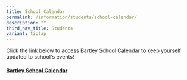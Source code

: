 ```yaml
---
title: School Calendar
permalink: /information/students/school-calendar/
description: ""
third_nav_title: Students
variant: tiptap
---
```

<p>Click the link below to access Bartley School Calendar to keep yourself
updated to school's events!</p>
<h4><a href="https://calendar.google.com/calendar/embed?src=c_ngg4h5g83e6gk2nv5kjgp69alo%40group.calendar.google.com&amp;ctz=Asia%2FSingapore" rel="noopener noreferrer nofollow" target="_blank">Bartley School Calendar</a></h4>
<p></p>